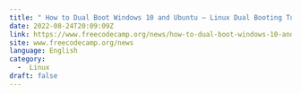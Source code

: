 ```yaml
---
title: " How to Dual Boot Windows 10 and Ubuntu – Linux Dual Booting Tutorial "
date: 2022-08-24T20:09:09Z
link: https://www.freecodecamp.org/news/how-to-dual-boot-windows-10-and-ubuntu-linux-dual-booting-tutorial/?utm_medium=RSS&utm_source=news.12bit.vn
site: www.freecodecamp.org/news
language: English
category:
  -  Linux 
draft: false
---
```

